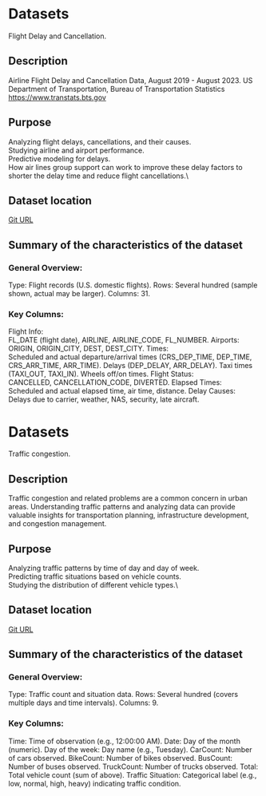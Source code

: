 # Datasets

Flight Delay and Cancellation. 

## Description

Airline Flight Delay and Cancellation Data, August 2019 - August 2023. 
US Department of Transportation, Bureau of Transportation Statistics
https://www.transtats.bts.gov

## Purpose

Analyzing flight delays, cancellations, and their causes.\
Studying airline and airport performance.\
Predictive modeling for delays.\
How air lines group support can work to improve these delay factors to shorter the delay time and reduce flight cancellations.\

## Dataset location
[Git URL](https://github.com/gaurav1der/ml-ai-examples/submission/1.4/datasets)

## Summary of the characteristics of the dataset

### General Overview:

Type: Flight records (U.S. domestic flights). 
Rows: Several hundred (sample shown, actual may be larger). 
Columns: 31. 

### Key Columns:

Flight Info:  
    FL_DATE (flight date), AIRLINE, AIRLINE_CODE, FL_NUMBER. 
Airports:  
    ORIGIN, ORIGIN_CITY, DEST, DEST_CITY. 
Times:  
    Scheduled and actual departure/arrival times (CRS_DEP_TIME, DEP_TIME, CRS_ARR_TIME, ARR_TIME). 
    Delays (DEP_DELAY, ARR_DELAY). 
    Taxi times (TAXI_OUT, TAXI_IN). 
    Wheels off/on times. 
Flight Status:  
    CANCELLED, CANCELLATION_CODE, DIVERTED. 
Elapsed Times:  
    Scheduled and actual elapsed time, air time, distance. 
Delay Causes:  
    Delays due to carrier, weather, NAS, security, late aircraft. 

# Datasets

Traffic congestion. 

## Description

Traffic congestion and related problems are a common concern in urban areas. Understanding traffic patterns and analyzing data can provide valuable insights for transportation planning, infrastructure development, and congestion management.  

## Purpose

Analyzing traffic patterns by time of day and day of week.\
Predicting traffic situations based on vehicle counts.\
Studying the distribution of different vehicle types.\

## Dataset location
[Git URL](https://github.com/gaurav1der/ml-ai-examples/submission/1.4/datasets)

## Summary of the characteristics of the dataset

### General Overview:

Type: Traffic count and situation data. 
Rows: Several hundred (covers multiple days and time intervals). 
Columns: 9. 

### Key Columns:

Time: Time of observation (e.g., 12:00:00 AM). 
Date: Day of the month (numeric). 
Day of the week: Day name (e.g., Tuesday). 
CarCount: Number of cars observed. 
BikeCount: Number of bikes observed. 
BusCount: Number of buses observed. 
TruckCount: Number of trucks observed. 
Total: Total vehicle count (sum of above). 
Traffic Situation: Categorical label (e.g., low, normal, high, heavy) indicating traffic condition. 
